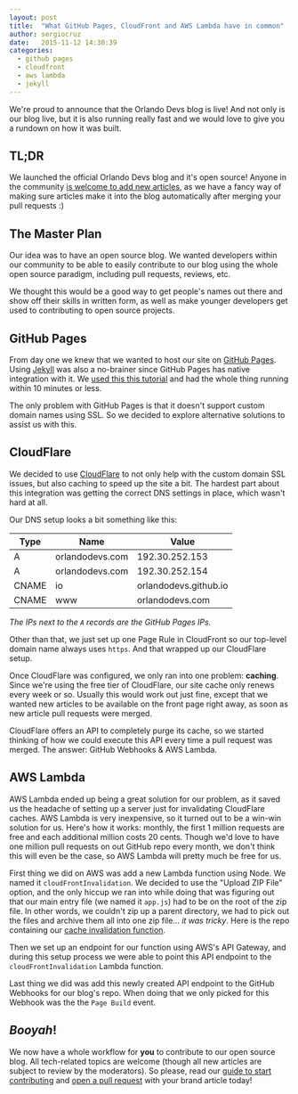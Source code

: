 ```yaml
---
layout: post
title:  "What GitHub Pages, CloudFront and AWS Lambda have in common"
author: sergiocruz
date:   2015-11-12 14:30:39
categories:
  - github pages
  - cloudfront
  - aws lambda
  - jekyll
---
```

We're proud to announce that the Orlando Devs blog is live! And not only is our blog live, but it is also running really fast and we would love to give you a rundown on how it was built.

## TL;DR

We launched the official Orlando Devs blog and it's open source! Anyone in the community [is welcome to add new articles](https://github.com/OrlandoDevs/orlandodevs.github.io/blob/master/CONTRIBUTING.md), as we have a fancy way of making sure articles make it into the blog automatically after merging your pull requests :)

## The Master Plan

Our idea was to have an open source blog. We wanted developers within our community to be able to easily contribute to our blog using the whole open source paradigm, including pull requests, reviews, etc.

We thought this would be a good way to get people's names out there and show off their skills in written form, as well as make younger developers get used to contributing to open source projects.

## GitHub Pages

From day one we knew that we wanted to host our site on [GitHub Pages](https://pages.github.com/). Using [Jekyll](https://jekyllrb.com) was also a no-brainer since GitHub Pages has native integration with it. We [used this this tutorial](https://help.github.com/articles/using-jekyll-with-pages) and had the whole thing running within 10 minutes or less.

The only problem with GitHub Pages is that it doesn't support custom domain names using SSL. So we decided to explore alternative solutions to assist us with this.

## CloudFlare

We decided to use [CloudFlare](https://cloudflare.com) to not only help with the custom domain SSL issues, but also caching to speed up the site a bit. The hardest part about this integration was getting the correct DNS settings in place, which wasn't hard at all.

Our DNS setup looks a bit something like this:

| Type | Name | Value |
| ---- | ---- | ----- |
| A | orlandodevs.com | 192.30.252.153 |
| A | orlandodevs.com | 192.30.252.154 |
| CNAME | io | orlandodevs.github.io |
| CNAME | www | orlandodevs.com |

_The IPs next to the `A` records are the GitHub Pages IPs._

Other than that, we just set up one Page Rule in CloudFront so our top-level domain name always uses `https`. And that wrapped up our CloudFlare setup.

Once CloudFlare was configured, we only ran into one problem: **caching**. Since we're using the free tier of CloudFlare, our site cache only renews every week or so. Usually this would work out just fine, except that we wanted new articles to be available on the front page right away, as soon as new article pull requests were merged.

CloudFlare offers an API to completely purge its cache, so we started thinking of how we could execute this API every time a pull request was merged. The answer: GitHub Webhooks & AWS Lambda.

## AWS Lambda

AWS Lambda ended up being a great solution for our problem, as it saved us the headache of setting up a server just for invalidating CloudFlare caches. AWS Lambda is very inexpensive, so it turned out to be a win-win solution for us. Here's how it works: monthly, the first 1 million requests are free and each additional million costs 20 cents. Though we'd love to have one million pull requests on out GitHub repo every month, we don't think this will even be the case, so AWS Lambda will pretty much be free for us.

First thing we did on AWS was add a new Lambda function using Node. We named it `cloudFrontInvalidation`. We decided to use the "Upload ZIP File" option, and the only hiccup we ran into while doing that was figuring out that our main entry file (we named it `app.js`) had to be on the root of the zip file. In other words, we couldn't zip up a parent directory, we had to pick out the files and archive them all into one zip file... _it was tricky_. Here is the repo containing our [cache invalidation function](https://github.com/OrlandoDevs/cache-purger).

Then we set up an endpoint for our function using AWS's API Gateway, and during this setup process we were able to point this API endpoint to the `cloudFrontInvalidation` Lambda function.

Last thing we did was add this newly created API endpoint to the GitHub Webhooks for our blog's repo. When doing that we only picked for this Webhook was the the `Page Build` event.

## _Booyah_!

We now have a whole workflow for **you** to contribute to our open source blog. All tech-related topics are welcome (though all new articles are subject to review by the moderators). So please, read our [guide to start contributing](https://github.com/OrlandoDevs/orlandodevs.github.io/blob/master/CONTRIBUTING.md) and [open a pull request](https://github.com/OrlandoDevs/orlandodevs.github.io/compare) with your brand article today!
